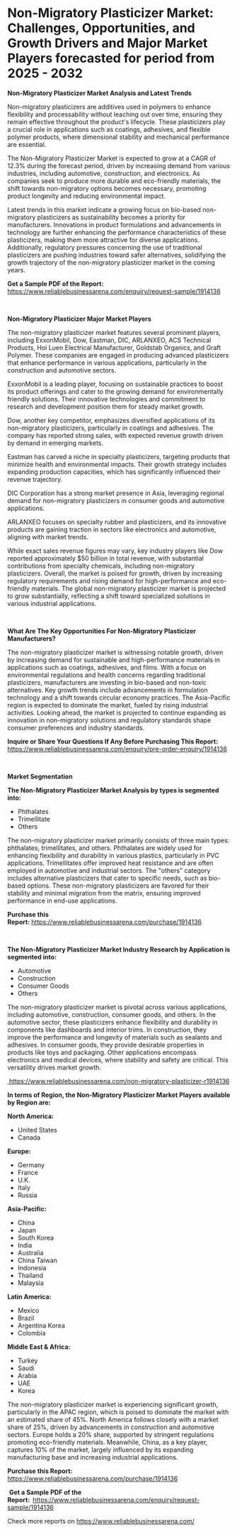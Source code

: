 <p><h1>Non-Migratory Plasticizer Market: Challenges, Opportunities, and Growth Drivers and Major Market Players forecasted for period from 2025 - 2032</h1></p><p><strong>Non-Migratory Plasticizer Market Analysis and Latest Trends</strong></p>
<p><p>Non-migratory plasticizers are additives used in polymers to enhance flexibility and processability without leaching out over time, ensuring they remain effective throughout the product's lifecycle. These plasticizers play a crucial role in applications such as coatings, adhesives, and flexible polymer products, where dimensional stability and mechanical performance are essential.</p><p>The Non-Migratory Plasticizer Market is expected to grow at a CAGR of 12.3% during the forecast period, driven by increasing demand from various industries, including automotive, construction, and electronics. As companies seek to produce more durable and eco-friendly materials, the shift towards non-migratory options becomes necessary, promoting product longevity and reducing environmental impact.</p><p>Latest trends in this market indicate a growing focus on bio-based non-migratory plasticizers as sustainability becomes a priority for manufacturers. Innovations in product formulations and advancements in technology are further enhancing the performance characteristics of these plasticizers, making them more attractive for diverse applications. Additionally, regulatory pressures concerning the use of traditional plasticizers are pushing industries toward safer alternatives, solidifying the growth trajectory of the non-migratory plasticizer market in the coming years.</p></p>
<p><strong>Get a Sample PDF of the Report:&nbsp;</strong> <a href="https://www.reliablebusinessarena.com/enquiry/request-sample/1914136?utm_campaign=2779&utm_medium=2&utm_source=Github&utm_content=ia&utm_term=03042025&utm_id=non-migratory-plasticizer">https://www.reliablebusinessarena.com/enquiry/request-sample/1914136</a></p>
<p>&nbsp;</p>
<p><strong>Non-Migratory Plasticizer Major Market Players</strong></p>
<p><p>The non-migratory plasticizer market features several prominent players, including ExxonMobil, Dow, Eastman, DIC, ARLANXEO, ACS Technical Products, Hoi Luen Electrical Manufacturer, Goldstab Organics, and Graft Polymer. These companies are engaged in producing advanced plasticizers that enhance performance in various applications, particularly in the construction and automotive sectors.</p><p>ExxonMobil is a leading player, focusing on sustainable practices to boost its product offerings and cater to the growing demand for environmentally friendly solutions. Their innovative technologies and commitment to research and development position them for steady market growth.</p><p>Dow, another key competitor, emphasizes diversified applications of its non-migratory plasticizers, particularly in coatings and adhesives. The company has reported strong sales, with expected revenue growth driven by demand in emerging markets. </p><p>Eastman has carved a niche in specialty plasticizers, targeting products that minimize health and environmental impacts. Their growth strategy includes expanding production capacities, which has significantly influenced their revenue trajectory.</p><p>DIC Corporation has a strong market presence in Asia, leveraging regional demand for non-migratory plasticizers in consumer goods and automotive applications. </p><p>ARLANXEO focuses on specialty rubber and plasticizers, and its innovative products are gaining traction in sectors like electronics and automotive, aligning with market trends.</p><p>While exact sales revenue figures may vary, key industry players like Dow reported approximately $50 billion in total revenue, with substantial contributions from specialty chemicals, including non-migratory plasticizers. Overall, the market is poised for growth, driven by increasing regulatory requirements and rising demand for high-performance and eco-friendly materials. The global non-migratory plasticizer market is projected to grow substantially, reflecting a shift toward specialized solutions in various industrial applications.</p></p>
<p>&nbsp;</p>
<p><strong>What Are The Key Opportunities For Non-Migratory Plasticizer Manufacturers?</strong></p>
<p><p>The non-migratory plasticizer market is witnessing notable growth, driven by increasing demand for sustainable and high-performance materials in applications such as coatings, adhesives, and films. With a focus on environmental regulations and health concerns regarding traditional plasticizers, manufacturers are investing in bio-based and non-toxic alternatives. Key growth trends include advancements in formulation technology and a shift towards circular economy practices. The Asia-Pacific region is expected to dominate the market, fueled by rising industrial activities. Looking ahead, the market is projected to continue expanding as innovation in non-migratory solutions and regulatory standards shape consumer preferences and industry standards.</p></p>
<p><strong>Inquire or Share Your Questions If Any Before Purchasing This Report:</strong> <a href="https://www.reliablebusinessarena.com/enquiry/pre-order-enquiry/1914136?utm_campaign=2779&utm_medium=2&utm_source=Github&utm_content=ia&utm_term=03042025&utm_id=non-migratory-plasticizer">https://www.reliablebusinessarena.com/enquiry/pre-order-enquiry/1914136</a></p>
<p>&nbsp;</p>
<p><strong>Market Segmentation</strong></p>
<p><strong>The Non-Migratory Plasticizer Market Analysis by types is segmented into:</strong></p>
<p><ul><li>Phthalates</li><li>Trimellitate</li><li>Others</li></ul></p>
<p><p>The non-migratory plasticizer market primarily consists of three main types: phthalates, trimellitates, and others. Phthalates are widely used for enhancing flexibility and durability in various plastics, particularly in PVC applications. Trimellitates offer improved heat resistance and are often employed in automotive and industrial sectors. The "others" category includes alternative plasticizers that cater to specific needs, such as bio-based options. These non-migratory plasticizers are favored for their stability and minimal migration from the matrix, ensuring improved performance in end-use applications.</p></p>
<p><strong>Purchase this Report:&nbsp;</strong><a href="https://www.reliablebusinessarena.com/purchase/1914136?utm_campaign=2779&utm_medium=2&utm_source=Github&utm_content=ia&utm_term=03042025&utm_id=non-migratory-plasticizer">https://www.reliablebusinessarena.com/purchase/1914136</a></p>
<p>&nbsp;</p>
<p><strong>The Non-Migratory Plasticizer Market Industry Research by Application is segmented into:</strong></p>
<p><ul><li>Automotive</li><li>Construction</li><li>Consumer Goods</li><li>Others</li></ul></p>
<p><p>The non-migratory plasticizer market is pivotal across various applications, including automotive, construction, consumer goods, and others. In the automotive sector, these plasticizers enhance flexibility and durability in components like dashboards and interior trims. In construction, they improve the performance and longevity of materials such as sealants and adhesives. In consumer goods, they provide desirable properties in products like toys and packaging. Other applications encompass electronics and medical devices, where stability and safety are critical. This versatility drives market growth.</p></p>
<p><a href="https://www.reliablebusinessarena.com/non-migratory-plasticizer-r1914136?utm_campaign=2779&utm_medium=2&utm_source=Github&utm_content=ia&utm_term=03042025&utm_id=non-migratory-plasticizer">&nbsp;https://www.reliablebusinessarena.com/non-migratory-plasticizer-r1914136</a></p>
<p><strong>In terms of Region, the Non-Migratory Plasticizer Market Players available by Region are:</strong></p>
<p>
    <p> <strong> North America: </strong>
        <ul>
            <li>United States</li>
            <li>Canada</li>
        </ul>
        </p> 
    <p> <strong> Europe: </strong>
        <ul>
            <li>Germany</li>
            <li>France</li>
            <li>U.K.</li>
            <li>Italy</li>
            <li>Russia</li>
        </ul>
        </p> 
    <p> <strong> Asia-Pacific: </strong>
        <ul>
            <li>China</li>
            <li>Japan</li>
            <li>South Korea</li>
            <li>India</li>
            <li>Australia</li>
            <li>China Taiwan</li>
            <li>Indonesia</li>
            <li>Thailand</li>
            <li>Malaysia</li>
        </ul>
        </p> 
    <p> <strong> Latin America: </strong>
        <ul>
            <li>Mexico</li>
            <li>Brazil</li>
            <li>Argentina Korea</li>
            <li>Colombia</li>
        </ul>
        </p> 
    <p> <strong> Middle East & Africa: </strong>
        <ul>
            <li>Turkey</li>
            <li>Saudi</li>
            <li>Arabia</li>
            <li>UAE</li>
            <li>Korea</li>
        </ul>
    </p>
    </p>
<p><p>The non-migratory plasticizer market is experiencing significant growth, particularly in the APAC region, which is poised to dominate the market with an estimated share of 45%. North America follows closely with a market share of 25%, driven by advancements in construction and automotive sectors. Europe holds a 20% share, supported by stringent regulations promoting eco-friendly materials. Meanwhile, China, as a key player, captures 10% of the market, largely influenced by its expanding manufacturing base and increasing industrial applications.</p></p>
<p><strong>Purchase this Report: </strong><a href="https://www.reliablebusinessarena.com/purchase/1914136?utm_campaign=2779&utm_medium=2&utm_source=Github&utm_content=ia&utm_term=03042025&utm_id=non-migratory-plasticizer">https://www.reliablebusinessarena.com/purchase/1914136</a></p>
<p>&nbsp;<strong>Get a Sample PDF of the Report:&nbsp;&nbsp;</strong><a href="https://www.reliablebusinessarena.com/enquiry/request-sample/1914136?utm_campaign=2779&utm_medium=2&utm_source=Github&utm_content=ia&utm_term=03042025&utm_id=non-migratory-plasticizer">https://www.reliablebusinessarena.com/enquiry/request-sample/1914136</a></p>
<p><strong></strong></p>
<p>Check more reports on <a href="https://www.reliablebusinessarena.com/?utm_campaign=2779&utm_medium=2&utm_source=Github&utm_content=ia&utm_term=03042025&utm_id=non-migratory-plasticizer">https://www.reliablebusinessarena.com/</a></p>